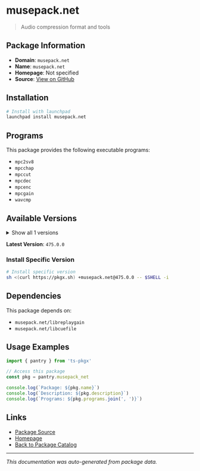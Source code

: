 # musepack.net

> Audio compression format and tools

## Package Information

- **Domain**: `musepack.net`
- **Name**: `musepack.net`
- **Homepage**: Not specified
- **Source**: [View on GitHub](https://github.com/pkgxdev/pantry/tree/main/projects/musepack.net/package.yml)

## Installation

```bash
# Install with launchpad
launchpad install musepack.net
```

## Programs

This package provides the following executable programs:

- `mpc2sv8`
- `mpcchap`
- `mpccut`
- `mpcdec`
- `mpcenc`
- `mpcgain`
- `wavcmp`

## Available Versions

<details>
<summary>Show all 1 versions</summary>

- `475.0.0`

</details>

**Latest Version**: `475.0.0`

### Install Specific Version

```bash
# Install specific version
sh <(curl https://pkgx.sh) +musepack.net@475.0.0 -- $SHELL -i
```

## Dependencies

This package depends on:

- `musepack.net/libreplaygain`
- `musepack.net/libcuefile`

## Usage Examples

```typescript
import { pantry } from 'ts-pkgx'

// Access this package
const pkg = pantry.musepack_net

console.log(`Package: ${pkg.name}`)
console.log(`Description: ${pkg.description}`)
console.log(`Programs: ${pkg.programs.join(', ')}`)
```

## Links

- [Package Source](https://github.com/pkgxdev/pantry/tree/main/projects/musepack.net/package.yml)
- [Homepage](#)
- [Back to Package Catalog](../package-catalog.md)

---

*This documentation was auto-generated from package data.*
